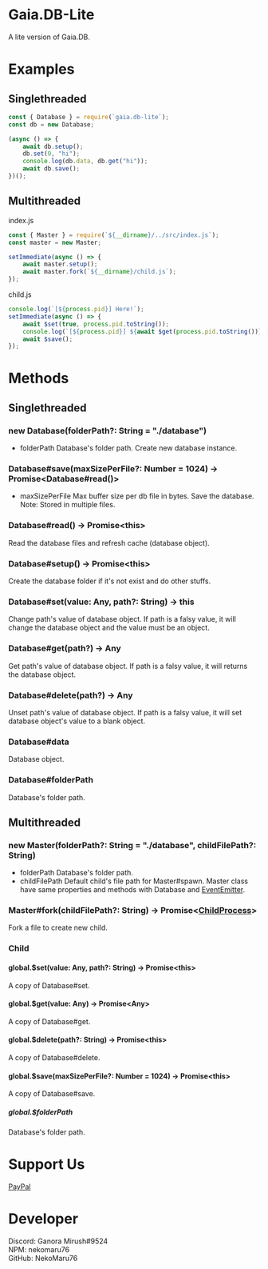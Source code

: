 # Gaia.DB-Lite
A lite version of Gaia.DB.

# Examples
## Singlethreaded
```js
const { Database } = require(`gaia.db-lite`);
const db = new Database;

(async () => {
    await db.setup();
    db.set(0, "hi");
    console.log(db.data, db.get("hi"));
    await db.save();
})();
```

## Multithreaded
index.js
```js
const { Master } = require(`${__dirname}/../src/index.js`);
const master = new Master;

setImmediate(async () => {
    await master.setup();
    await master.fork(`${__dirname}/child.js`);
});
```
child.js
```js
console.log(`[${process.pid}] Here!`);
setImmediate(async () => {
    await $set(true, process.pid.toString());
    console.log(`[${process.pid}] ${await $get(process.pid.toString())}`);
    await $save();
});
```

# Methods
## Singlethreaded
### new Database(folderPath?: String = "./database")
- folderPath Database's folder path.
Create new database instance.
### Database#save(maxSizePerFile?: Number = 1024) -> Promise<Database#read()>
- maxSizePerFile Max buffer size per db file in bytes.
Save the database.<br />
Note: Stored in multiple files.
### Database#read() -> Promise\<this>
Read the database files and refresh cache (database object).
### Database#setup() -> Promise\<this>
Create the database folder if it's not exist and do other stuffs.
### Database#set(value: Any, path?: String) -> this
Change path's value of database object. If path is a falsy value, it will change the database object and the value must be an object.
### Database#get(path?) -> Any
Get path's value of database object. If path is a falsy value, it will returns the database object.
### Database#delete(path?) -> Any
Unset path's value of database object. If path is a falsy value, it will set database object's value to a blank object.
### Database#data
Database object.
### Database#folderPath
Database's folder path.
## Multithreaded
### new Master(folderPath?: String = "./database", childFilePath?: String)
- folderPath Database's folder path.
- childFilePath Default child's file path for Master#spawn.
Master class have same properties and methods with Database and [EventEmitter](https://npmjs.com/package/@evodev/eventemitter).
### Master#fork(childFilePath?: String) -> Promise<[ChildProcess](https://nodejs.org/api/child_process.html)>
Fork a file to create new child.
### Child
#### global.$set(value: Any, path?: String) -> Promise\<this>
A copy of Database#set.
#### global.$get(value: Any) -> Promise\<Any>
A copy of Database#get.
#### global.$delete(path?: String) -> Promise\<this>
A copy of Database#delete.
#### global.$save(maxSizePerFile?: Number = 1024) -> Promise\<this>
A copy of Database#save.
##### global.$folderPath
Database's folder path.

# Support Us
[PayPal](https://paypal.me/nekomaru76)

# Developer
Discord: Ganora Mirush#9524<br />
NPM: nekomaru76<br />
GitHub: NekoMaru76
